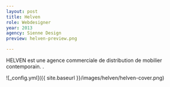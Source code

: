 ```yaml
---
layout: post
title: Helven
role: Webdesigner
year: 2013
agency: Sienne Design
preview: helven-preview.png

---
```


HELVEN est une agence commerciale de distribution de mobilier contemporain. 
.
<!--more-->


![_config.yml]({{ site.baseurl }}/images/helven/helven-cover.png)
